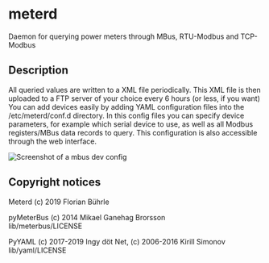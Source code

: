 # meterd
Daemon for querying power meters through MBus, RTU-Modbus and TCP-Modbus

## Description
All queried values are written to a XML file periodically. This XML file is then uploaded to a FTP server of your choice every 6 hours (or less, if you want)  
You can add devices easily by adding YAML configuration files into the /etc/meterd/conf.d directory. In this config files you can specify device parameters, for example which serial device to use, as well as all Modbus registers/MBus data records to query. This configuration is also accessible through the web interface.

![Screenshot of a mbus dev config](https://raw.githubusercontent.com/erdlof/meterd/master/screen1.png)

## Copyright notices
Meterd (c) 2019 Florian Bührle

pyMeterBus (c) 2014 Mikael Ganehag Brorsson  
lib/meterbus/LICENSE

PyYAML (c) 2017-2019 Ingy döt Net, (c) 2006-2016 Kirill Simonov  
lib/yaml/LICENSE
